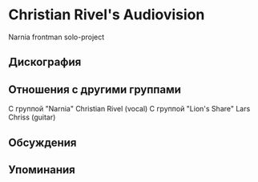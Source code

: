 # Christian Rivel's Audiovision

Narnia frontman solo-project

## Дискография


## Отношения с другими группами

C группой "Narnia" Christian Rivel (vocal)
C группой "Lion's Share" Lars Chriss (guitar)

## Обсуждения


## Упоминания

